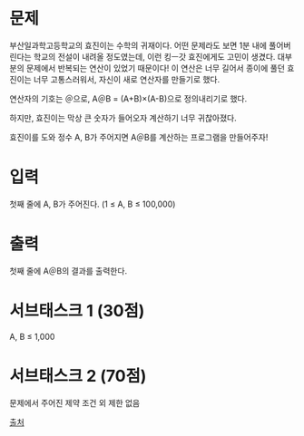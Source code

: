 # 문제

부산일과학고등학교의 효진이는 수학의 귀재이다. 어떤 문제라도 보면 1분 내에 풀어버린다는 학교의 전설이 내려올 정도였는데, 이런 킹ㅡ갓 효진에게도 고민이 생겼다. 대부분의 문제에서 반복되는 연산이 있었기 때문이다! 이 연산은 너무 길어서 종이에 풀던 효진이는 너무 고통스러워서, 자신이 새로 연산자를 만들기로 했다.

연산자의 기호는 ＠으로, A＠B = (A+B)×(A-B)으로 정의내리기로 했다.

하지만, 효진이는 막상 큰 숫자가 들어오자 계산하기 너무 귀찮아졌다.

효진이를 도와 정수 A, B가 주어지면 A＠B를 계산하는 프로그램을 만들어주자!

# 입력

첫째 줄에 A, B가 주어진다. (1 ≤ A, B ≤ 100,000)

# 출력

첫째 줄에 A＠B의 결과를 출력한다.

# 서브태스크 1 (30점)

A, B ≤ 1,000

# 서브태스크 2 (70점)

문제에서 주어진 제약 조건 외 제한 없음

[출처](https://www.acmicpc.net/problem/15964)
